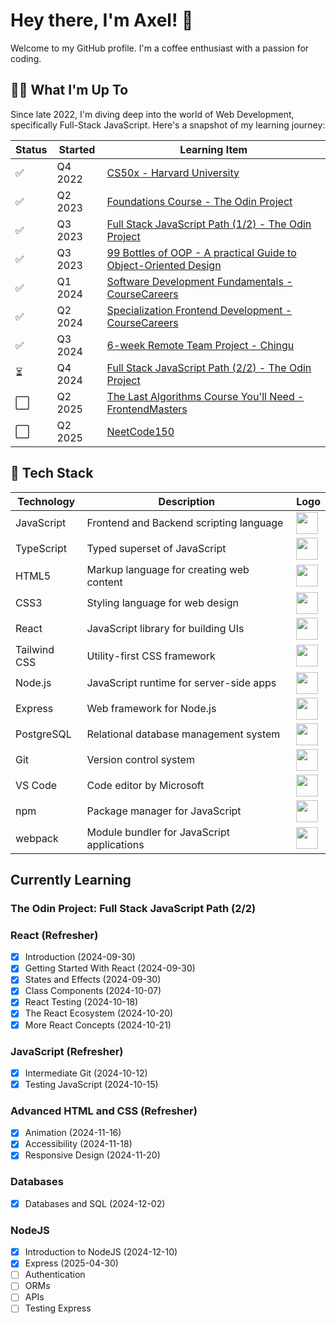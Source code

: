 # Hey there, I'm Axel! 👋

Welcome to my GitHub profile. I'm a coffee enthusiast with a passion for coding.

## 🧑‍💻 What I'm Up To

Since late 2022, I'm diving deep into the world of Web Development, specifically Full-Stack JavaScript. Here's a snapshot of my learning journey:

| Status | Started    | Learning Item                                                                                                                 |
|--------|------------|-----------------------------------------------------------------------------------------------------------------------------|
| ✅     | Q4 2022     | [CS50x - Harvard University](https://cs50.harvard.edu/x/2022/)                                                             |
| ✅     | Q2 2023     | [Foundations Course - The Odin Project](https://www.theodinproject.com/paths/foundations/courses/foundations)              |
| ✅     | Q3 2023     | [Full Stack JavaScript Path (1/2) - The Odin Project](https://www.theodinproject.com/paths/full-stack-javascript)          |
| ✅     | Q3 2023     | [99 Bottles of OOP - A practical Guide to Object-Oriented Design](https://sandimetz.com/99bottles)                         |
| ✅     | Q1 2024     | [Software Development Fundamentals - CourseCareers](https://coursecareers.com/courses/explore/software-dev-fundamentals)   |
| ✅     | Q2 2024     | [Specialization Frontend Development - CourseCareers](https://coursecareers.com/courses/explore/software-dev-fundamentals) |
| ✅     | Q3 2024     | [6-week Remote Team Project - Chingu](https://www.chingu.io/howItWorks)                                                    |
| ⏳     | Q4 2024     | [Full Stack JavaScript Path (2/2) - The Odin Project](https://www.theodinproject.com/paths/full-stack-javascript)          |
| ⬜     | Q2 2025     | [The Last Algorithms Course You'll Need - FrontendMasters](https://frontendmasters.com/courses/algorithms/)                |
| ⬜     | Q2 2025     | [NeetCode150](https://neetcode.io/)                                                                                        |

## 🧱 Tech Stack

| Technology       | Description                                  | Logo                                                                                   |
|------------------|----------------------------------------------|----------------------------------------------------------------------------------------|
| JavaScript       | Frontend and Backend scripting language      | <img src="https://www.svgrepo.com/show/303206/javascript-logo.svg" width="35">         |
| TypeScript       | Typed superset of JavaScript                 | <img src="https://www.svgrepo.com/show/374146/typescript-official.svg" width="35">     |
| HTML5            | Markup language for creating web content     | <img src="https://www.svgrepo.com/show/452228/html-5.svg" width="35">                  |
| CSS3             | Styling language for web design              | <img src="https://www.svgrepo.com/show/452185/css-3.svg" width="35">                   |
| React            | JavaScript library for building UIs          | <img src="https://www.svgrepo.com/show/452092/react.svg" width="35">                   |
| Tailwind CSS     | Utility-first CSS framework                  | <img src="https://www.svgrepo.com/show/374118/tailwind.svg" width="35">                |
| Node.js          | JavaScript runtime for server-side apps      | <img src="https://www.svgrepo.com/show/354119/nodejs-icon.svg" width="35">             |
| Express          | Web framework for Node.js                    | <img src="https://www.svgrepo.com/show/330398/express.svg" width="35">                 |
| PostgreSQL       | Relational database management system        | <img src="https://www.svgrepo.com/show/354200/postgresql.svg" width="35">         |
| Git              | Version control system                       | <img src="https://www.svgrepo.com/show/303548/git-icon-logo.svg" width="35">           |
| VS Code          | Code editor by Microsoft                     | <img src="https://www.svgrepo.com/show/303535/visual-studio-code-logo.svg" width="35"> |
| npm              | Package manager for JavaScript               | <img src="https://www.svgrepo.com/show/452077/npm.svg" width="35">                     |
| webpack          | Module bundler for JavaScript applications   | <img src="https://www.svgrepo.com/show/354552/webpack.svg" width="35">                 |

## Currently Learning

### The Odin Project: Full Stack JavaScript Path (2/2)

### React (Refresher)
- [x] Introduction (2024-09-30)
- [x] Getting Started With React (2024-09-30)
- [x] States and Effects (2024-09-30)
- [x] Class Components (2024-10-07)
- [x] React Testing (2024-10-18)
- [x] The React Ecosystem (2024-10-20)
- [x] More React Concepts (2024-10-21)

### JavaScript (Refresher)
- [x] Intermediate Git (2024-10-12)
- [x] Testing JavaScript (2024-10-15)

### Advanced HTML and CSS (Refresher)
- [x] Animation (2024-11-16)
- [x] Accessibility (2024-11-18)
- [x] Responsive Design (2024-11-20)

### Databases
- [x] Databases and SQL (2024-12-02)

### NodeJS
- [x] Introduction to NodeJS (2024-12-10)
- [x] Express (2025-04-30)
- [ ] Authentication
- [ ] ORMs
- [ ] APIs
- [ ] Testing Express

<!-- Feel free to check out the repositories for more details about my projects and progress! -->
